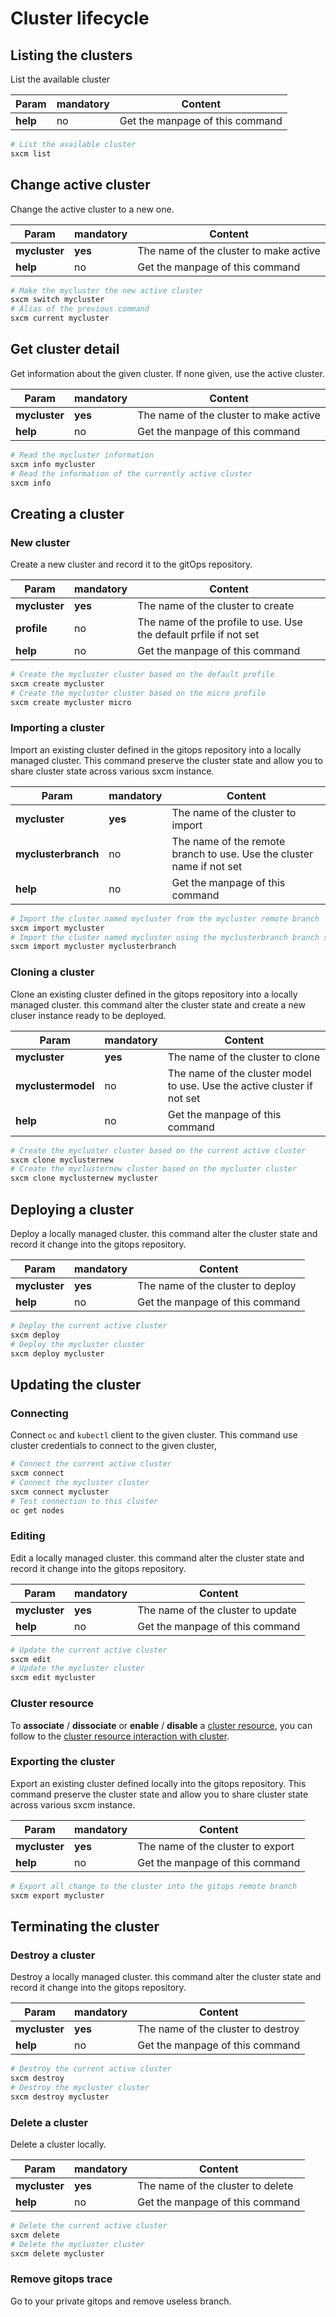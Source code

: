 # Cluster lifecycle

## Listing the clusters

List the available cluster

| Param    | mandatory | Content                         |
| -------- | --------- | ------------------------------- |
| **help** | no        | Get the manpage of this command |

```bash
# List the available cluster
sxcm list
```

## Change active cluster

Change the active cluster to a new one.

| Param         | mandatory | Content                                |
| ------------- | --------- | -------------------------------------- |
| **mycluster** | **yes**   | The name of the cluster to make active |
| **help**      | no        | Get the manpage of this command        |

```bash
# Make the mycluster the new active cluster
sxcm switch mycluster
# Alias of the previous command
sxcm current mycluster
```

## Get cluster detail

Get information about the given cluster. If none given, use the active cluster.

| Param         | mandatory | Content                                |
| ------------- | --------- | -------------------------------------- |
| **mycluster** | **yes**   | The name of the cluster to make active |
| **help**      | no        | Get the manpage of this command        |

```bash
# Read the mycluster information
sxcm info mycluster
# Read the information of the currently active cluster
sxcm info
```

## Creating a cluster

### New cluster

Create a new cluster and record it to the gitOps repository.

| Param         | mandatory | Content                                                           |
| ------------- | --------- | ----------------------------------------------------------------- |
| **mycluster** | **yes**   | The name of the cluster to create                                 |
| **profile**   | no        | The name of the profile to use. Use the default prfile if not set |
| **help**      | no        | Get the manpage of this command                                   |

```bash
# Create the mycluster cluster based on the default profile
sxcm create mycluster
# Create the mycluster cluster based on the micro profile
sxcm create mycluster micro
```

### Importing a cluster

Import an existing cluster defined in the gitops repository into a locally managed cluster. This command
preserve the cluster state and allow you to share cluster state across various sxcm instance.

| Param               | mandatory | Content                                                               |
| ------------------- | --------- | --------------------------------------------------------------------- |
| **mycluster**       | **yes**   | The name of the cluster to import                                     |
| **myclusterbranch** | no        | The name of the remote branch to use. Use the cluster name if not set |
| **help**            | no        | Get the manpage of this command                                       |

```bash
# Import the cluster named mycluster from the mycluster remote branch
sxcm import mycluster
# Import the cluster named mycluster using the myclusterbranch branch stored into the cluster git repository as model.
sxcm import mycluster myclusterbranch
```

### Cloning a cluster

Clone an existing cluster defined in the gitops repository into a locally managed cluster. this command
alter the cluster state and create a new cluser instance ready to be deployed.

| Param              | mandatory | Content                                                                 |
| ------------------ | --------- | ----------------------------------------------------------------------- |
| **mycluster**      | **yes**   | The name of the cluster to clone                                        |
| **myclustermodel** | no        | The name of the cluster model to use. Use the active cluster if not set |
| **help**           | no        | Get the manpage of this command                                         |

```bash
# Create the mycluster cluster based on the current active cluster
sxcm clone myclusternew
# Create the myclusternew cluster based on the mycluster cluster
sxcm clone myclusternew mycluster
```

## Deploying a cluster

Deploy a locally managed cluster. this command alter the cluster state and record it change into the gitops repository.

| Param         | mandatory | Content                           |
| ------------- | --------- | --------------------------------- |
| **mycluster** | **yes**   | The name of the cluster to deploy |
| **help**      | no        | Get the manpage of this command   |

```bash
# Deploy the current active cluster
sxcm deploy
# Deploy the mycluster cluster
sxcm deploy mycluster
```

## Updating the cluster

### Connecting

Connect `oc` and `kubectl` client to the given cluster. This command use cluster credentials to connect to
the given cluster,

```bash
# Connect the current active cluster
sxcm connect
# Connect the mycluster cluster
sxcm connect mycluster
# Test connection to this cluster
oc get nodes
```

### Editing

Edit a locally managed cluster. this command alter the cluster state and record it change into the gitops repository.

| Param         | mandatory | Content                           |
| ------------- | --------- | --------------------------------- |
| **mycluster** | **yes**   | The name of the cluster to update |
| **help**      | no        | Get the manpage of this command   |

```bash
# Update the current active cluster
sxcm edit
# Update the mycluster cluster
sxcm edit mycluster
```

### Cluster resource

To **associate** / **dissociate** or **enable** / **disable** a [cluster resource](../4-cluster-resources), you can follow to the [cluster resource interaction with cluster](../4-cluster-resources#cluster-interaction-commands).

### Exporting the cluster

Export an existing cluster defined locally into the gitops repository. This command
preserve the cluster state and allow you to share cluster state across various sxcm instance.

| Param         | mandatory | Content                           |
| ------------- | --------- | --------------------------------- |
| **mycluster** | **yes**   | The name of the cluster to export |
| **help**      | no        | Get the manpage of this command   |

```bash
# Export all change to the cluster into the gitops remote branch
sxcm export mycluster
```

## Terminating the cluster

### Destroy a cluster

Destroy a locally managed cluster. this command alter the cluster state and record it change into the gitops repository.

| Param         | mandatory | Content                            |
| ------------- | --------- | ---------------------------------- |
| **mycluster** | **yes**   | The name of the cluster to destroy |
| **help**      | no        | Get the manpage of this command    |

```bash
# Destroy the current active cluster
sxcm destroy
# Destroy the mycluster cluster
sxcm destroy mycluster
```

### Delete a cluster

Delete a cluster locally.

| Param         | mandatory | Content                           |
| ------------- | --------- | --------------------------------- |
| **mycluster** | **yes**   | The name of the cluster to delete |
| **help**      | no        | Get the manpage of this command   |

```bash
# Delete the current active cluster
sxcm delete
# Delete the mycluster cluster
sxcm delete mycluster
```

### Remove gitops trace

Go to your private gitops and remove useless branch.
